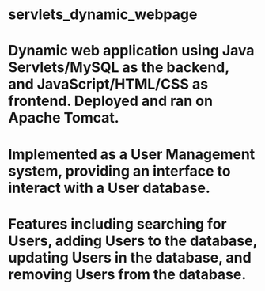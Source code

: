 # servlets_dynamic_webpage
# Dynamic web application using Java Servlets/MySQL as the backend, and JavaScript/HTML/CSS as frontend. Deployed and ran on Apache Tomcat.
# Implemented as a User Management system, providing an interface to interact with a User database.
# Features including searching for Users, adding Users to the database, updating Users in the database, and removing Users from the database.
